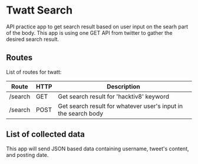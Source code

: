 # Twatt Search
API practice app to get search result based on user input on the searh part of the body. This app is using one GET API from twitter to gather the desired search result.

## Routes
List of routes for twatt:

Route | HTTP | Description
------|------|------------
/search | GET | Get search result for 'hacktiv8' keyword
/search | POST | Get search result for whatever user's input in the search body


## List of collected data
This app will send JSON based data containing username, tweet's content, and posting date.